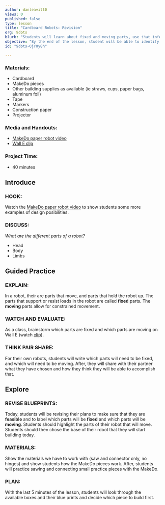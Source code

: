 ```yaml
---
author: danleavitt0
views: 0
published: false
type: lesson
title: "Cardboard Robots: Revision"
org: 9dots
blurb: "Students will learn about fixed and moving parts, use that information to revise their blueprints, and get hands-on experience with #MakeDo."
objective: "By the end of the lesson, student will be able to identify fixed parts of a robot, complete a feasibly blueprint for their robot, and construct basic cardboard structures using MakeDo pieces."
id: "9dots-OjY0y8h"

---
```


### Materials:

- Cardboard
- MakeDo pieces
- Other building supplies as available (ie straws, cups, paper bags, aluminum foil)
- Tape
- Markers
- Construction paper
- Projector

### Media and Handouts:
- [MakeDo paper robot video](http://www.youtube.com/watch?v=b-kaBIdoVm0)
- [Wall E clip](http://www.youtube.com/watch?v=7oVSaUWeKt0)

### Project Time:

- 40 minutes

## Introduce

### HOOK:
Watch the [MakeDo paper robot video](http://www.youtube.com/watch?v=b-kaBIdoVm0) to show students some more examples of design posibilities.

### DISCUSS:
_What are the different parts of a robot?_

- Head
- Body
- Limbs

## Guided Practice

### EXPLAIN:
In a robot, their are parts that move, and parts that hold the robot up. The parts that support or resist loads in the robot are called **fixed** parts. The **moving** parts allow for constrained movement.

### WATCH AND EVALUATE:
As a class, brainstorm which parts are fixed and which parts are moving on Wall E (watch [clip](http://www.youtube.com/watch?v=7oVSaUWeKt0)).

### THINK PAIR SHARE:
For their own robots, students will write which parts will need to be fixed, and which will need to be moving. After, they will share with their partner what they have chosen and how they think they will be able to accomplish that.

## Explore

### REVISE BLUEPRINTS:
Today, students will be revising their plans to make sure that they are **feasible** and to label which parts will be **fixed** and which parts will be **moving**. Students should highlight the parts of their robot that will move. Students should then chose the base of their robot that they will start building today.

### MATERIALS:
Show the materials we have to work with (saw and connector only, no hinges) and show students how the MakeDo pieces work. After, students will practice sawing and connecting small practice pieces with the MakeDo.

### PLAN:
With the last 5 minutes of the lesson, students will look through the available boxes and their blue prints and decide which piece to build first.
